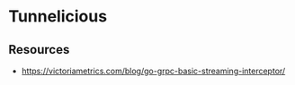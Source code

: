 # Tunnelicious



## Resources

- https://victoriametrics.com/blog/go-grpc-basic-streaming-interceptor/
